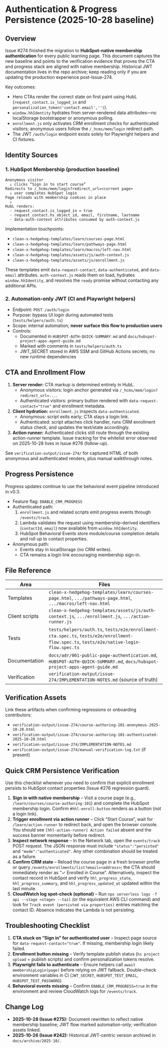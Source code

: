 # Authentication & Progress Persistence (2025-10-28 baseline)

## Overview

Issue #274 finished the migration to **HubSpot-native membership authentication** for every public learning page. This document captures the new baseline and points to the verification evidence that proves the CTA and progress stack are aligned with native membership. Historical JWT documentation lives in the repo archive; keep reading only if you are updating the production experience post-Issue-274.

Key outcomes:
- Hero CTAs render the correct state on first paint using HubL (`request_contact.is_logged_in` and `personalization_token('contact.email','')`).
- `window.hhIdentity` hydrates from server-rendered data attributes—no localStorage bootstrapper or anonymous polling.
- `enrollment.js` only activates CRM enrollment checks for authenticated visitors; anonymous users follow the `/_hcms/mem/login` redirect path.
- The JWT `/auth/login` endpoint exists solely for Playwright helpers and CI fixtures.

## Identity Sources

### 1. HubSpot Membership (production baseline)

```
Anonymous visitor
  ↓ clicks “Sign in to start course”
Redirects to /_hcms/mem/login?redirect_url=<current page>
  ↓ user completes HubSpot login
Page reloads with membership cookies in place
  ↓
HubL renders:
  - request_contact.is_logged_in = true
  - request_contact.hs_object_id, email, firstname, lastname
  - data-auth-context attributes consumed by auth-context.js
```

Implementation touchpoints:
- `clean-x-hedgehog-templates/learn/courses-page.html`
- `clean-x-hedgehog-templates/learn/pathways-page.html`
- `clean-x-hedgehog-templates/learn/macros/left-nav.html`
- `clean-x-hedgehog-templates/assets/js/auth-context.js`
- `clean-x-hedgehog-templates/assets/js/enrollment.js`

These templates emit `data-request-contact`, `data-authenticated`, and `data-email` attributes. `auth-context.js` reads them on load, hydrates `window.hhIdentity`, and resolves the `ready` promise without contacting any additional APIs.

### 2. Automation-only JWT (CI and Playwright helpers)

- Endpoint: `POST /auth/login`
- Purpose: bypass UI login during automated tests (`tests/helpers/auth.ts`)
- Scope: internal automation; **never surface this flow to production users**
- Controls:
  - Documented in `HUBSPOT-AUTH-QUICK-SUMMARY.md` and `docs/hubspot-project-apps-agent-guide.md`
  - Marked with comments in `tests/helpers/auth.ts`
  - JWT_SECRET stored in AWS SSM and GitHub Actions secrets; no new runtime dependencies

## CTA and Enrollment Flow

1. **Server render:** CTA markup is determined entirely in HubL.
   - Anonymous visitors: login anchor generated via `/_hcms/mem/login?redirect_url=...`.
   - Authenticated visitors: primary button rendered with `data-request-contact="true"` and enrollment metadata.
2. **Client hydration:** `enrollment.js` inspects `data-authenticated`.
   - Anonymous: script exits early; CTA stays a login link.
   - Authenticated: script attaches click handler, runs CRM enrollment status check, and updates the text/state accordingly.
3. **Action runner:** Authenticated clicks still route through the existing action-runner template. Issue tracking for the whitelist error observed on 2025-10-28 lives in Issue #276 (follow-up).

See `verification-output/issue-274/` for captured HTML of both anonymous and authenticated renders, plus manual walkthrough notes.

## Progress Persistence

Progress updates continue to use the behavioral event pipeline introduced in v0.3.

- Feature flag: `ENABLE_CRM_PROGRESS`
- Authenticated path:
  1. `enrollment.js` and related scripts emit progress events through `/events/track`.
  2. Lambda validates the request using membership-derived identifiers (`contactId`, `email`) now available from `window.hhIdentity`.
  3. HubSpot Behavioral Events store module/course completion details and roll up to contact properties.
- Anonymous path:
  - Events stay in localStorage (no CRM writes).
  - CTA remains a login link encouraging membership sign-in.

## File Reference

| Area | Files |
|------|-------|
| Templates | `clean-x-hedgehog-templates/learn/courses-page.html`, `.../pathways-page.html`, `.../macros/left-nav.html` |
| Client scripts | `clean-x-hedgehog-templates/assets/js/auth-context.js`, `.../enrollment.js`, `.../action-runner.js` |
| Tests | `tests/helpers/auth.ts`, `tests/e2e/enrollment-cta.spec.ts`, `tests/e2e/enrollment-flow.spec.ts`, `tests/e2e/native-login-flow.spec.ts` |
| Documentation | `docs/adr/001-public-page-authentication.md`, `HUBSPOT-AUTH-QUICK-SUMMARY.md`, `docs/hubspot-project-apps-agent-guide.md` |
| Verification | `verification-output/issue-274/IMPLEMENTATION-NOTES.md` (source of truth) |

## Verification Assets

Link these artifacts when confirming regressions or onboarding contributors:
- `verification-output/issue-274/course-authoring-101-anonymous-2025-10-28.html`
- `verification-output/issue-274/course-authoring-101-authenticated-2025-10-28.html`
- `verification-output/issue-274/IMPLEMENTATION-NOTES.md`
- `verification-output/issue-274/manual-verification-log.txt` (if present)

## Quick CRM Persistence Verification

Use this checklist whenever you need to confirm that explicit enrollment persists to HubSpot contact properties (Issue #276 regression guard).

1. **Sign in with native membership** – Visit a course page (e.g., `/learn/courses/course-authoring-101`) and complete the HubSpot membership login. Confirm `#hhl-enroll-button` renders as a button (not a login link).
2. **Trigger enrollment via action runner** – Click “Start Course”, wait for `/learn/action-runner` to redirect back, and open the browser console. You should see `[hhl-action-runner] Action failed` absent and the success banner momentarily before redirect.
3. **Inspect network response** – In the Network tab, open the `events/track` POST request. The JSON response must include `"status":"persisted"` and `"mode":"authenticated"`. Any other combination should be treated as a failure.
4. **Confirm CRM state** – Reload the course page in a fresh browser profile or query `/events/enrollments/list?email=<address>`; the CTA should immediately render as “✓ Enrolled in Course”. Alternatively, inspect the contact record in HubSpot and verify `hhl_progress_state`, `hhl_progress_summary`, and `hhl_progress_updated_at` updated within the last minute.
5. **CloudWatch log spot-check (optional)** – Run `npx serverless logs -f api --stage <stage> --tail` (or the equivalent AWS CLI command) and look for `Track event (persisted via properties)` entries matching the contact ID. Absence indicates the Lambda is not persisting.

## Troubleshooting Checklist

1. **CTA stuck on “Sign in” for authenticated user** – Inspect page source for `data-request-contact="true"`. If missing, membership login likely failed.
2. **Enrollment button missing** – Verify template publish status (`hs project upload` + publish scripts) and confirm personalization tokens resolve.
3. **Playwright fails to authenticate** – Ensure helpers call `await membershipLogin(page)` before relying on JWT fallback. Double-check environment variables in CI (`JWT_SECRET`, `HUBSPOT_TEST_EMAIL`, `HUBSPOT_TEST_PASSWORD`).
4. **Behavioral events missing** – Confirm `ENABLE_CRM_PROGRESS=true` in the environment and review CloudWatch logs for `/events/track`.

## Change Log

- **2025-10-28 (Issue #275):** Document rewritten to reflect native membership baseline; JWT flow marked automation-only; verification assets linked.
- **2025-10-26 (Issue #242):** Historical JWT-centric version archived in `docs/archive/2025-10/`.
